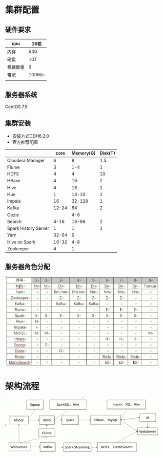 # 集群配置



## 硬件要求

| cpu      | 16核   |
| -------- | ------ |
| 内存     | 64G    |
| 硬盘     | 10T    |
| 机器数量 | 9      |
| 带宽     | 100M/s |
|          |        |



## 服务器系统

CentOS 7.5



## 集群安装

- 安装方式CDH6.2.0
- 官方推荐配置

|                      | core  | Memory(G) | Disk(T) |
| -------------------- | ----- | --------- | ------- |
| Cloudera Manager     | 6     | 8         | 1.5     |
| Flume                | 3     | 1-4       | 1       |
| HDFS                 | 4     | 4         | 10      |
| HBase                | 4     | 16        | 2       |
| Hive                 | 4     | 16        | 1       |
| Hue                  | 1     | 14-10     | 1       |
| Impala               | 16    | 32-128    | 1       |
| Kafka                | 12-24 | 64        | 2       |
| Oozie                |       | 4-8       |         |
| Search               | 4-16  | 16-96     | 2       |
| Spark History Server | 1     | 1         | 1       |
| Yarn                 | 32-64 | 6         |         |
| Hive on Spark        | 16-32 | 4-8       |         |
| Zookeeper            | 4     | 1         |         |



## 服务器角色分配

![1570076302936](../../img/project/01/9.png)



# 架构流程

![1570076350623](../../img/project/01/10.png)

